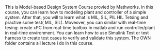 This is Model-based Design System Course provied by Mathworks. In this course, you can learn how to modeling plant and controller of a simple system. After that, you will to learn what is MIL, SIL, PIL HIL Tetsing and practive some test( MIL, SIL). Moveover, you can similar with real-time tesing: create xPC from real-time toolbox in matlab and run controller/plant in real-time environment. You can learn how to use Simulink Test or test harness to create test cases to verify and validate this system.
The OWN folder contains all lecture i do in this course.

